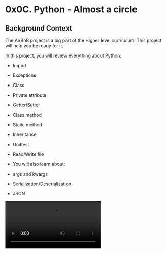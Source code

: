 # 0x0C. Python - Almost a circle

## Background Context

The AirBnB project is a big part of the Higher level curriculum. This project will help you be ready for it.

In this project, you will review everything about Python:

- Import
- Exceptions
- Class
- Private attribute
- Getter/Setter
- Class method
- Static method
- Inheritance
- Unittest
- Read/Write file
- You will also learn about:

- args and kwargs
- Serialization/Deserialization
- JSON

![alt text](https://s3.amazonaws.com/intranet-projects-files/holbertonschool-higher-level_programming+/331/giphy.mp4)